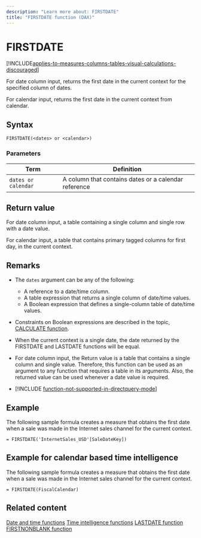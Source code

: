 ```yaml
---
description: "Learn more about: FIRSTDATE"
title: "FIRSTDATE function (DAX)"
---
```

# FIRSTDATE

[!INCLUDE[applies-to-measures-columns-tables-visual-calculations-discouraged](includes/applies-to-measures-columns-tables-visual-calculations-discouraged.md)]

For date column input, returns the first date in the current context for the specified column of dates.  

For calendar input, returns the first date in the current context from calendar.

## Syntax

```
FIRSTDATE(<dates> or <calendar>)
```

### Parameters

|Term|Definition|
|--------|--------------|
|`dates or calendar`|A column that contains dates or a calendar reference|

## Return value

For date column input, a table containing a single column and single row with a date value.

For calendar input, a table that contains primary tagged columns for first day, in the current context.

## Remarks

- The `dates` argument can be any of the following:
  - A reference to a date/time column.
  - A table expression that returns a single column of date/time values.
  - A Boolean expression that defines a single-column table of date/time values.

- Constraints on Boolean expressions are described in the topic, [CALCULATE function](calculate-function-dax.md).

- When the current context is a single date, the date returned by the FIRSTDATE and LASTDATE functions will be equal.

- For date column input, the Return value is a table that contains a single column and single value. Therefore, this function can be used as an argument to any function that requires a table in its arguments. Also, the returned value can be used whenever a date value is required.

- [!INCLUDE [function-not-supported-in-directquery-mode](includes/function-not-supported-in-directquery-mode.md)]

## Example

The following sample formula creates a measure that obtains the first date when a sale was made in the Internet sales channel for the current context.

```dax
= FIRSTDATE('InternetSales_USD'[SaleDateKey])
```

## Example for calendar based time intelligence

The following sample formula creates a measure that obtains the first date when a sale was made in the Internet sales channel for the current context.

```dax
= FIRSTDATE(FiscalCalendar)
```

## Related content

[Date and time functions](date-and-time-functions-dax.md)
[Time intelligence functions](time-intelligence-functions-dax.md)
[LASTDATE function](lastdate-function-dax.md)
[FIRSTNONBLANK function](firstnonblank-function-dax.md)
